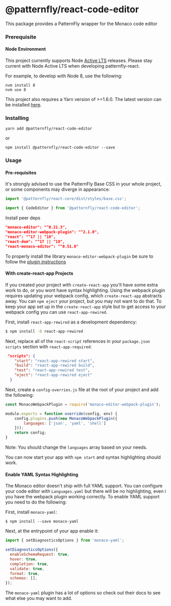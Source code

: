 # @patternfly/react-code-editor

This package provides a PatternFly wrapper for the Monaco code editor

### Prerequisite

#### Node Environment

This project currently supports Node [Active LTS](https://github.com/nodejs/Release#release-schedule) releases. Please stay current with Node Active LTS when developing patternfly-react.

For example, to develop with Node 8, use the following:

```
nvm install 8
nvm use 8
```

This project also requires a Yarn version of >=1.6.0. The latest version can be installed [here](https://yarnpkg.com/).

### Installing

```
yarn add @patternfly/react-code-editor
```

or

```
npm install @patternfly/react-code-editor --save
```

### Usage

#### Pre-requisites

It's strongly advised to use the PatternFly Base CSS in your whole project, or some components may diverge in appearance:

```js
import '@patternfly/react-core/dist/styles/base.css';
```

```js
import { CodeEditor } from '@patternfly/react-code-editor';
```

Install peer deps
```json
"monaco-editor": "^0.21.3",
"monaco-editor-webpack-plugin": "^2.1.0",
"react": "^17 || ^18",
"react-dom": "^17 || ^18",
"react-monaco-editor": "^0.51.0"
```

To properly install the library `monaco-editor-webpack-plugin` be sure to follow the [plugin instructions](https://github.com/microsoft/monaco-editor/tree/main/webpack-plugin)

#### With create-react-app Projects
If you created your project with `create-react-app` you'll have some extra work to do, or you wont have syntax highlighting. Using the webpack plugin requires updating your webpack config, which `create-react-app` abstracts away. You can `npm eject` your project, but you may not want to do that. To keep your app set up in the `create-react-app` style but to get access to your webpack config you can use `react-app-rewired`.

First, install `react-app-rewired` as a development dependency:
```sh
$ npm install -D react-app-rewired
```

Next, replace all of the `react-script` references in your `package.json` `scripts` section with `react-app-required`:
```json
 "scripts": {
    "start": "react-app-rewired start",
    "build": "react-app-rewired build",
    "test": "react-app-rewired test",
    "eject": "react-app-rewired eject"
  }
```

Next, create a `config-overries.js` file at the root of your project and add the following:

```javascript
const MonacoWebpackPlugin = require('monaco-editor-webpack-plugin');

module.exports = function override(config, env) {  
    config.plugins.push(new MonacoWebpackPlugin({
        languages: ['json', 'yaml', 'shell']
    }));
    return config;
}
```

Note: You should change the `languages` array based on your needs. 

You can now start your app with `npm start` and syntax highlighting should work.

#### Enable YAML Syntax Highlighting
The Monaco editor doesn't ship with full YAML support. You can configure your code editor with `Languages.yaml` but there will be no highlighting, even i you have the webpack plugin working correctly. To enable YAML support you need to do the following:

First, install `monaco-yaml`:
```shell
$ npm install --save monaco-yaml
```

Next, at the entrypoint of your app enable it:
```javascript
import { setDiagnosticsOptions } from 'monaco-yaml';

setDiagnosticsOptions({
  enableSchemaRequest: true,
  hover: true,
  completion: true,
  validate: true,
  format: true,
  schemas: [],
});
```

The `monaco-yaml` plugin has a lot of options so check out their docs to see what else you may want to add.
